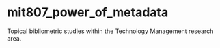 # mit807_power_of_metadata
Topical bibliometric studies within the Technology Management research area.
